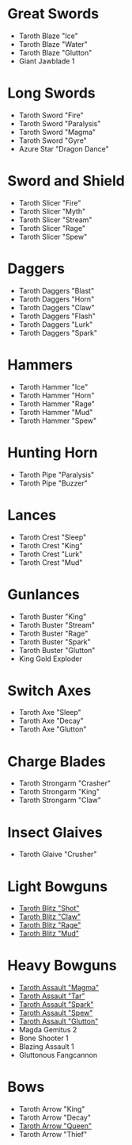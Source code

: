 # Great Swords

  - Taroth Blaze "Ice"
  - Taroth Blaze "Water"
  - Taroth Blaze "Glutton"
  - Giant Jawblade 1

# Long Swords

  - Taroth Sword "Fire"
  - Taroth Sword "Paralysis"
  - Taroth Sword "Magma"
  - Taroth Sword "Gyre"
  - Azure Star "Dragon Dance"

# Sword and Shield

  - Taroth Slicer "Fire"
  - Taroth Slicer "Myth"
  - Taroth Slicer "Stream"
  - Taroth Slicer "Rage"
  - Taroth Slicer "Spew"

# Daggers

  - Taroth Daggers "Blast"
  - Taroth Daggers "Horn"
  - Taroth Daggers "Claw"
  - Taroth Daggers "Flash"
  - Taroth Daggers "Lurk"
  - Taroth Daggers "Spark"

# Hammers

  - Taroth Hammer "Ice"
  - Taroth Hammer "Horn"
  - Taroth Hammer "Rage"
  - Taroth Hammer "Mud"
  - Taroth Hammer "Spew"

# Hunting Horn

  - Taroth Pipe "Paralysis"
  - Taroth Pipe "Buzzer"

# Lances

  - Taroth Crest "Sleep"
  - Taroth Crest "King"
  - Taroth Crest "Lurk"
  - Taroth Crest "Mud"

# Gunlances

  - Taroth Buster "King"
  - Taroth Buster "Stream"
  - Taroth Buster "Rage"
  - Taroth Buster "Spark"
  - Taroth Buster "Glutton"
  - King Gold Exploder

# Switch Axes

  - Taroth Axe "Sleep"
  - Taroth Axe "Decay"
  - Taroth Axe "Glutton"

# Charge Blades

  - Taroth Strongarm "Crasher"
  - Taroth Strongarm "King"
  - Taroth Strongarm "Claw"

# Insect Glaives

  - Taroth Glaive "Crusher"

# Light Bowguns

  - [Taroth Blitz "Shot"](https://monsterhunterworld.wiki.fextralife.com/Taroth+Blitz+Shot)
  - [Taroth Blitz "Claw"](https://monsterhunterworld.wiki.fextralife.com/Taroth+Blitz+Claw)
  - [Taroth Blitz "Rage"](https://monsterhunterworld.wiki.fextralife.com/Taroth+Blitz+Rage)
  - [Taroth Blitz "Mud"](https://monsterhunterworld.wiki.fextralife.com/Taroth+Blitz+Mud)

# Heavy Bowguns

  - [Taroth Assault "Magma"](https://monsterhunterworld.wiki.fextralife.com/Taroth+Assault+Magma)
  - [Taroth Assault "Tar"](https://monsterhunterworld.wiki.fextralife.com/Taroth+Assault+Tar)
  - [Taroth Assault "Spark"](https://monsterhunterworld.wiki.fextralife.com/Taroth+Assault+Glutton)
  - [Taroth Assault "Spew"](https://monsterhunterworld.wiki.fextralife.com/Taroth+Assault+Glutton)
  - [Taroth Assault "Glutton"](https://monsterhunterworld.wiki.fextralife.com/Taroth+Assault+Glutton)
  - Magda Gemitus 2
  - Bone Shooter 1
  - Blazing Assault 1
  - Gluttonous Fangcannon

# Bows

  - Taroth Arrow "King"
  - Taroth Arrow "Decay"
  - [Taroth Arrow "Queen"](https://monsterhunterworld.wiki.fextralife.com/Taroth+Arrow+Queen)
  - Taroth Arrow "Thief"
